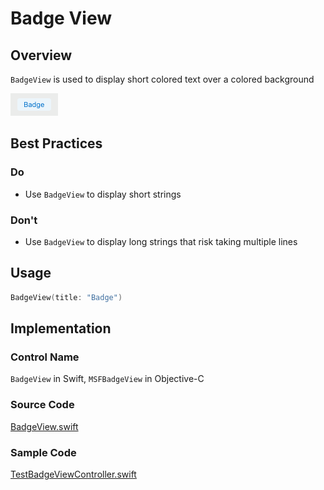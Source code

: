 # Badge View

## Overview
`BadgeView` is used to display short colored text over a colored background

![BadgeView.png](.attachments/Badge.png)

## Best Practices
### Do
- Use `BadgeView` to display short strings

### Don't
- Use `BadgeView` to display long strings that risk taking multiple lines

## Usage
```Swift
BadgeView(title: "Badge")
```

## Implementation
### Control Name
`BadgeView` in Swift, `MSFBadgeView` in Objective-C
### Source Code
[BadgeView.swift](https://github.com/microsoft/fluentui-apple/blob/main/Sources/FluentUI_macOS/Components/BadgeView/BadgeView.swift)
### Sample Code
[TestBadgeViewController.swift](https://github.com/microsoft/fluentui-apple/blob/main/Demos/FluentUIDemo_macOS/FluentUITestViewControllers/TestBadgeViewController.swift)
